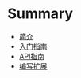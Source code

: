 # Summary

* [简介](README.md)
* [入门指南](chapter1.md)
* [API指南](API指南/README.md)
* [编写扩展](plugin/README.md)

